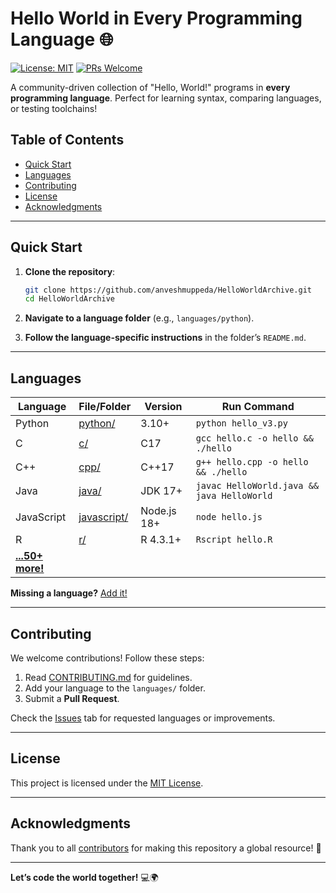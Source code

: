 # Hello World in Every Programming Language 🌐

[![License: MIT](https://img.shields.io/badge/License-MIT-blue.svg)](LICENSE)
[![PRs Welcome](https://img.shields.io/badge/PRs-welcome-brightgreen.svg)](CONTRIBUTING.md)

A community-driven collection of "Hello, World!" programs in **every programming language**. Perfect for learning syntax, comparing languages, or testing toolchains!

## Table of Contents
- [Quick Start](#quick-start)
- [Languages](#languages)
- [Contributing](#contributing)
- [License](#license)
- [Acknowledgments](#acknowledgments)

---

## Quick Start

1. **Clone the repository**:
   ```bash
   git clone https://github.com/anveshmuppeda/HelloWorldArchive.git
   cd HelloWorldArchive
   ```

2. **Navigate to a language folder** (e.g., `languages/python`).

3. **Follow the language-specific instructions** in the folder’s `README.md`.

---

## Languages

| Language      | File/Folder                          | Version       | Run Command                          |
|---------------|--------------------------------------|---------------|--------------------------------------|
| Python        | [python/](/languages/python)         | 3.10+         | `python hello_v3.py`                 |
| C             | [c/](/languages/c)                   | C17           | `gcc hello.c -o hello && ./hello`    |
| C++           | [cpp/](/languages/cpp)               | C++17         | `g++ hello.cpp -o hello && ./hello`  |
| Java          | [java/](/languages/java)             | JDK 17+       | `javac HelloWorld.java && java HelloWorld` |
| JavaScript    | [javascript/](/languages/javascript) | Node.js 18+   | `node hello.js`                      |
| R             | [r/](/languages/r)                   | R 4.3.1+      | `Rscript hello.R`                    |
| **[...50+ more!](languages/)** | | | |

**Missing a language?** [Add it!](#contributing)

---

## Contributing

We welcome contributions! Follow these steps:
1. Read [CONTRIBUTING.md](CONTRIBUTING.md) for guidelines.
2. Add your language to the `languages/` folder.
3. Submit a **Pull Request**.

Check the [Issues](https://github.com/anveshmuppeda/HelloWorldArchive/issues) tab for requested languages or improvements.

---

## License

This project is licensed under the [MIT License](LICENSE).

---

## Acknowledgments

Thank you to all [contributors](https://github.com/anveshmuppeda/HelloWorldArchive/graphs/contributors) for making this repository a global resource! 🎉

---

**Let’s code the world together!** 💻🌍